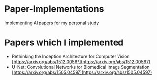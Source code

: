 # Paper-Implementations
Implementing AI papers for my personal study

# Papers which I implemented
* Rethinking the Inception Architecture for Computer Vision [https://arxiv.org/abs/1512.00567](https://arxiv.org/abs/1512.00567)
* U-Net: Convolutional Networks for Biomedical Image Segmentation [https://arxiv.org/abs/1505.04597](https://arxiv.org/abs/1505.04597)
